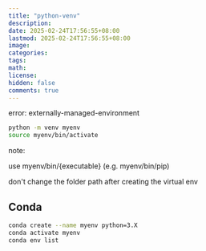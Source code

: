 ```yaml
---
title: "python-venv"
description: 
date: 2025-02-24T17:56:55+08:00
lastmod: 2025-02-24T17:56:55+08:00
image: 
categories: 
tags: 
math: 
license: 
hidden: false
comments: true
---
```


error: externally-managed-environment

```bash
python -m venv myenv
source myenv/bin/activate
```

note:

use myenv/bin/{executable} (e.g. myenv/bin/pip) 

don't change the folder path after creating the virtual env

## Conda
```bash
conda create --name myenv python=3.X
conda activate myenv
conda env list
```
